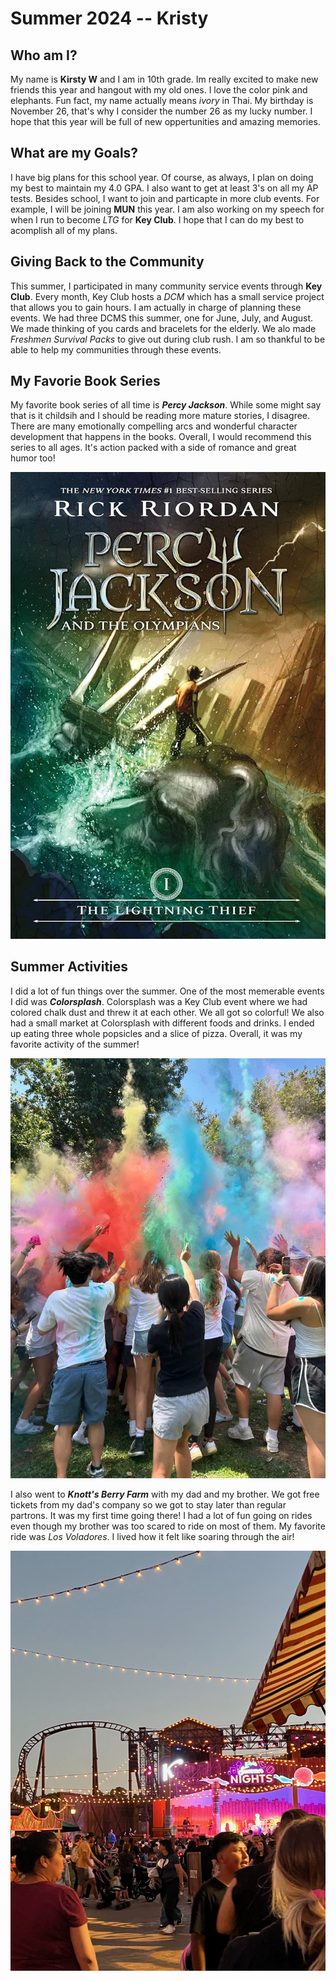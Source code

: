 # Summer 2024 -- Kristy

## Who am I?
My name is **Kirsty W** and I am in 10th grade. Im really excited to make new friends this year and hangout with my old ones. I love the color pink and elephants. Fun fact, my name actually means *ivory* in Thai. My birthday is November 26, that's why I consider the number 26 as my lucky number. I hope that this year will be full of new oppertunities and amazing memories.

## What are my Goals?
I have big plans for this school year. Of course, as always, I plan on doing my best to maintain my 4.0 GPA. I also want to get at least 3's on all my AP tests. Besides school, I want to join and particapte in more club events. For example, I will be joining **MUN** this year. I am also working on my speech for when I run to become *LTG* for **Key Club**. I hope that I can do my best to acomplish all of my plans.

## Giving Back to the Community
This summer, I participated in many community service events through **Key Club**. Every month, Key Club hosts a *DCM* which has a small service project that allows you to gain hours. I am actually in charge of planning these events. We had three DCMS this summer, one for June, July, and August. We made thinking of you cards and bracelets for the elderly. We alo made *Freshmen Survival Packs* to give out during club rush. I am so thankful to be able to help my communities through these events.

## My Favorie Book Series
My favorite book series of all time is ***Percy Jackson***. While some might say that is it childsih and I should be reading more mature stories, I disagree. There are many emotionally compelling arcs and wonderful character development that happens in the books. Overall, I would recommend this series to all ages. It's action packed with a side of romance and great humor too!

![Percy Jackson and The Lightning Thief book cover.](91WN6a6F3RL._AC_UF1000,1000_QL80_.jpg)

## Summer Activities
I did a lot of fun things over the summer. One of the most memerable events I did was ***Colorsplash***. Colorsplash was a Key Club event where we had colored chalk dust and threw it at each other. We all got so colorful! We also had a small market at Colorsplash with different foods and drinks. I ended up eating three whole popsicles and a slice of pizza. Overall, it was my favorite activity of the summer!

![People throwing colored chalk dust into the air.](02FCC0AE-5507-4272-8AA9-3D28F0E622A6.JPEG)

I also went to ***Knott's Berry Farm*** with my dad and my brother. We got free tickets from my dad's company so we got to stay later than regular partrons. It was my first time going there! I had a lot of fun going on rides even though my brother was too scared to ride on most of them. My favorite ride was *Los Voladores*. I lived how it felt like soaring through the air!

![Knott's Berry Farm at dusk.](IMG_8129.jpg)
